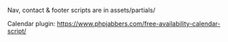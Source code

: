 Nav, contact & footer scripts are in assets/partials/

Calendar plugin: https://www.phpjabbers.com/free-availability-calendar-script/
